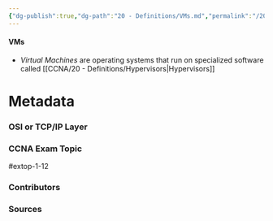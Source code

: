 ```yaml
---
{"dg-publish":true,"dg-path":"20 - Definitions/VMs.md","permalink":"/20-definitions/v-ms/","tags":["defs_ccna"]}
---
```


#### VMs
- *Virtual Machines* are operating systems that run on specialized software called [[CCNA/20 - Definitions/Hypervisors\|Hypervisors]]





# Metadata
### OSI or TCP/IP Layer

### CCNA Exam Topic
#extop-1-12 
### Contributors

### Sources
